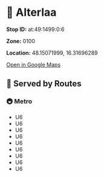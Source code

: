 # 🚉 Alterlaa


**Stop ID:** at:49:1499:0:6

**Zone:** 0100

**Location:** 48.15071999, 16.31696289

[Open in Google Maps](https://www.google.com/maps?q=48.15071999,16.31696289)

## 🚆 Served by Routes

### 🚇 Metro
- U6
- U6
- U6
- U6
- U6
- U6
- U6
- U6
- U6